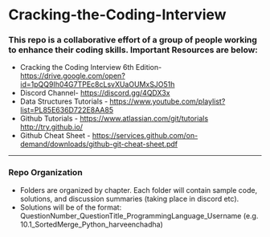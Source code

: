# Cracking-the-Coding-Interview

### This repo is a collaborative effort of a group of people working to enhance their coding skills. Important Resources are below:

* Cracking the Coding Interview 6th Edition- https://drive.google.com/open?id=1pQQ9Ih04G7TPEc8cLsvXUaOUMxSJO51h
* Discord Channel- https://discord.gg/4QDX3x
* Data Structures Tutorials - https://www.youtube.com/playlist?list=PL85E636D722E8AA85
* Github Tutorials - https://www.atlassian.com/git/tutorials <br>
                     http://try.github.io/
* Github Cheat Sheet - https://services.github.com/on-demand/downloads/github-git-cheat-sheet.pdf


---

### Repo Organization

* Folders are organized by chapter. Each folder will contain sample code, solutions, and discussion summaries (taking place in discord etc).
* Solutions will be of the format: QuestionNumber_QuestionTitle_ProgrammingLanguage_Username (e.g.  10.1_SortedMerge_Python_harveenchadha)
